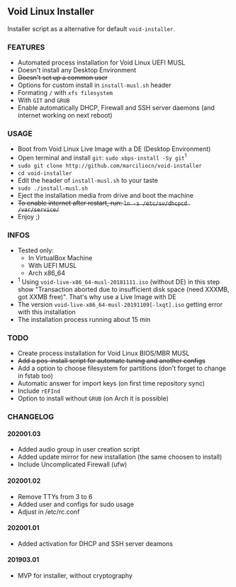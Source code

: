Void Linux Installer
---
Installer script as a alternative for default `void-installer`.

### FEATURES
- Automated process installation for Void Linux UEFI MUSL
- Doesn't install any Desktop Environment
- ~~Doesn't set up a common user~~
- Options for custom install in `install-musl.sh` header
- Formating `/` with `xfs filesystem`
- With `GIT` and `GRUB`
- Enable automatically DHCP, Firewall and SSH server daemons (and internet working on next reboot)

### USAGE
- Boot from Void Linux Live Image with a DE (Desktop Environment)
- Open terminal and install `git`: `sudo xbps-install -Sy git`<sup>1</sup>
- `sudo git clone http://github.com/marciliocn/void-installer`
- `cd void-installer`
- Edit the header of `install-musl.sh` to your taste
- `sudo ./install-musl.sh`
- Eject the installation media from drive and boot the machine
- ~~To enable internet after restart, run: `ln -s /etc/sv/dhcpcd /var/service/`~~
- Enjoy ;)

### INFOS
- Tested only:
	- In VirtualBox Machine
	- With UEFI MUSL
	- Arch x86_64
- <sup>1</sup> Using `void-live-x86_64-musl-20181111.iso` (without DE) in this step show "Transaction aborted due to insufficient disk space (need XXXMB, got XXMB free)". That's why use a Live Image with DE
- The version `void-live-x86_64-musl-20191109[-lxqt].iso` getting error with this installation
- The installation process running about 15 min

### TODO
- Create process installation for Void Linux BIOS/MBR MUSL
- ~~Add a pos-install script for automate tuning and another configs~~
- Add a option to choose filesystem for partitions (don't forget to change in fstab too)
- Automatic answer for import keys (on first time repository sync)
- Include `rEFInd`
- Option to install without `GRUB` (on Arch it is possible)

### CHANGELOG
#### 202001.03
- Added audio group in user creation script
- Added update mirror for new installation (the same choosen to install)
- Include Uncomplicated Firewall (ufw)
#### 202001.02
- Remove TTYs from 3 to 6
- Added user and configs for sudo usage
- Adjust in /etc/rc.conf
#### 202001.01
- Added activation for DHCP and SSH server deamons
#### 201903.01
- MVP for installer, without cryptography